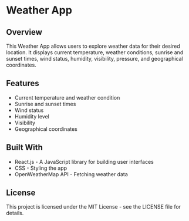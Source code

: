 # Weather App

## Overview
This Weather App allows users to explore weather data for their desired location. It displays current temperature, weather conditions, sunrise and sunset times, wind status, humidity, visibility, pressure, and geographical coordinates.

## Features
- Current temperature and weather condition
- Sunrise and sunset times
- Wind status
- Humidity level
- Visibility
- Geographical coordinates

## Built With
- React.js - A JavaScript library for building user interfaces
- CSS - Styling the app
- OpenWeatherMap API - Fetching weather data
## License
This project is licensed under the MIT License - see the LICENSE file for details.
